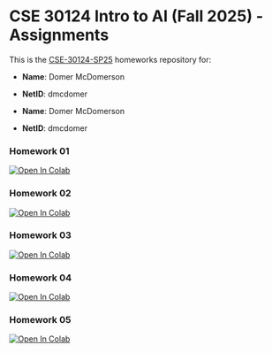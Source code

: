 # CSE 30124 Intro to AI (Fall 2025) - Assignments

This is the [CSE-30124-SP25] homeworks repository for:

- **Name**:     Domer McDomerson
- **NetID**:    dmcdomer

- **Name**:     Domer McDomerson
- **NetID**:    dmcdomer

### Homework 01
[![Open In Colab](https://colab.research.google.com/assets/colab-badge.svg)](
https://colab.research.google.com/github/nd-cse-30124-fa25/cse-30124-homeworks/blob/main/homework01/homework01.ipynb)

### Homework 02
[![Open In Colab](https://colab.research.google.com/assets/colab-badge.svg)](
https://colab.research.google.com/github/nd-cse-30124-fa25/cse-30124-homeworks/blob/main/homework02/homework02.ipynb)

### Homework 03
[![Open In Colab](https://colab.research.google.com/assets/colab-badge.svg)](
https://colab.research.google.com/github/nd-cse-30124-fa25/cse-30124-homeworks/blob/main/homework03/homework03.ipynb)

### Homework 04
[![Open In Colab](https://colab.research.google.com/assets/colab-badge.svg)](
https://colab.research.google.com/github/nd-cse-30124-fa25/cse-30124-homeworks/blob/main/homework04/homework04.ipynb)

### Homework 05
[![Open In Colab](https://colab.research.google.com/assets/colab-badge.svg)](
https://colab.research.google.com/github/nd-cse-30124-fa25/cse-30124-homeworks/blob/main/homework05/homework05.ipynb)

[CSE-30124-sp25]:   https://ai.williamtheisen.com
